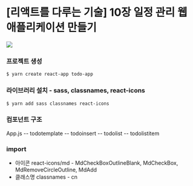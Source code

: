 # [리액트를 다루는 기술] 10장 일정 관리 웹 애플리케이션 만들기

![](https://velog.velcdn.com/images/fzerome240/post/01c50ac7-9a74-4586-825d-e29e98398320/image.png)
### 프로젝트 생성
```
$ yarn create react-app todo-app
```

### 라이브러리 설치 - sass, classnames, react-icons
```
$ yarn add sass classnames react-icons
```

### 컴포넌트 구조
App.js -- todotemplate
       -- todoinsert
       -- todolist -- todolistitem


### import
- 아이콘
react-icons/md - MdCheckBoxOutlineBlank, MdCheckBox, MdRemoveCircleOutline, MdAdd
- 클래스명
classnames - cn